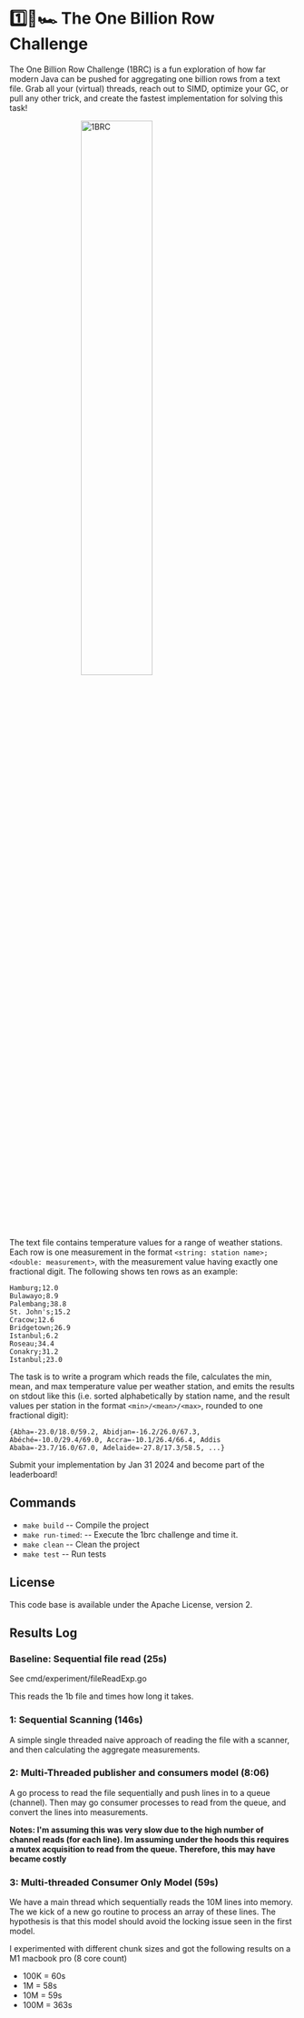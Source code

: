 # 1️⃣🐝🏎️ The One Billion Row Challenge

The One Billion Row Challenge (1BRC) is a fun exploration of how far modern Java can be pushed for aggregating one billion rows from a text file.
Grab all your (virtual) threads, reach out to SIMD, optimize your GC, or pull any other trick, and create the fastest implementation for solving this task!

<img src="1brc.png" alt="1BRC" style="display: block; margin-left: auto; margin-right: auto; margin-bottom:1em; width: 50%;">

The text file contains temperature values for a range of weather stations.
Each row is one measurement in the format `<string: station name>;<double: measurement>`, with the measurement value having exactly one fractional digit.
The following shows ten rows as an example:

```
Hamburg;12.0
Bulawayo;8.9
Palembang;38.8
St. John's;15.2
Cracow;12.6
Bridgetown;26.9
Istanbul;6.2
Roseau;34.4
Conakry;31.2
Istanbul;23.0
```

The task is to write a program which reads the file, calculates the min, mean, and max temperature value per weather station, and emits the results on stdout like this
(i.e. sorted alphabetically by station name, and the result values per station in the format `<min>/<mean>/<max>`, rounded to one fractional digit):

```
{Abha=-23.0/18.0/59.2, Abidjan=-16.2/26.0/67.3, Abéché=-10.0/29.4/69.0, Accra=-10.1/26.4/66.4, Addis Ababa=-23.7/16.0/67.0, Adelaide=-27.8/17.3/58.5, ...}
```

Submit your implementation by Jan 31 2024 and become part of the leaderboard!


## Commands

* `make build` -- Compile the project
* `make run-timed`: -- Execute the 1brc challenge and time it.
* `make clean` -- Clean the project
* `make test` -- Run tests


## License

This code base is available under the Apache License, version 2.

## Results Log

### Baseline: Sequential file read (25s)
See cmd/experiment/fileReadExp.go

This reads the 1b file and times how long it takes. 

### 1: Sequential Scanning (146s)
A simple single threaded naive approach of reading the file with a scanner, and then calculating the aggregate measurements. 


### 2: Multi-Threaded publisher and consumers model (8:06)
A go process to read the file sequentially and push lines in to a queue (channel). Then may go consumer processes to read from the queue, and convert the lines into measurements.

**Notes: I'm assuming this was very slow due to the high number of channel reads (for each line). Im assuming under the hoods this requires a mutex acquisition to read from the queue. Therefore, this may have became costly**

### 3: Multi-threaded Consumer Only Model (59s)
We have a main thread which sequentially reads the 10M lines into memory. The we kick of a new go routine to process an array of these lines. The hypothesis is that this model should avoid the locking issue seen in the first model. 

I experimented with different chunk sizes and got the following results on a M1 macbook pro (8 core count)
* 100K = 60s
* 1M = 58s
* 10M = 59s
* 100M = 363s